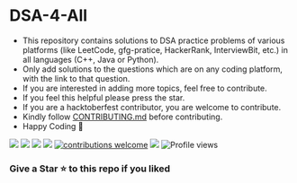 # DSA-4-All

- This repository contains solutions to DSA practice problems of various platforms (like LeetCode, gfg-pratice, HackerRank, InterviewBit, etc.) in all languages (C++, Java or Python).
- Only add solutions to the questions which are on any coding platform, with the link to that question.
- If you are interested in adding more topics, feel free to contribute.
- If you feel this helpful please press the star.
- If you are a hacktoberfest contributor, you are welcome to contribute.
- Kindly follow [CONTRIBUTING.md](https://github.com/ayu8/DSA-4-All/blob/main/CONTRIBUTING.md) before contributing.
- Happy Coding 🥳

<img src="https://img.shields.io/badge/language-C++-orange.svg"> <img src="https://img.shields.io/badge/language-Python-orange.svg"> <img src="https://img.shields.io/badge/language-JAVA-orange.svg"> <img src="https://img.shields.io/badge/language-C-orange.svg"> [![contributions welcome](https://img.shields.io/badge/contributions-welcome-brightgreen.svg?style=flat)](https://github.com/ayu8/DSA-4-ALL/issues) <img src="https://img.shields.io/badge/hacktoberfest-2022-blueviolet.svg"> ![Profile views](https://gpvc.arturio.dev/ayu8)

### Give a Star :star: to this repo if you liked
